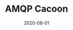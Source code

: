 ---
layout: prototype
title:  "AMQP Cacoon"
date: 2020-08-01
description: "This is a basic library to provide amqp support. Originally, this library was a wrapper around amqplib. It has since been updated to work with node-amqp-connection-manager, which provides support for behind-the-scenes retries on network failure. Node-amqp-connection-manager guarantees receipt of published messages and provides wrappers around potentially non-persistent channels."
prototype_url: 
repo_url: "https://github.com/valtech-sd/amqp-cacoon"
license: MIT
screenshot: "/images/prototypes/amqp_cacoon.png"
demo:
category: Library
---